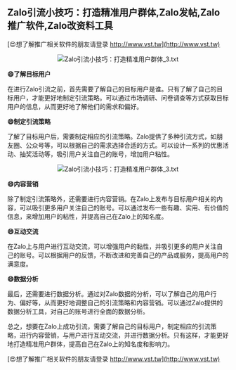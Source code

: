 ## **Zalo引流小技巧：打造精准用户群体,Zalo发帖,Zalo推广软件,Zalo改资料工具**

[😍想了解推广相关软件的朋友请登录 http://www.vst.tw](http://www.vst.tw)

 <center><img src="https://vst.tw/MP4/tuiguang/png/6.png" alt="Zalo引流小技巧：打造精准用户群体_3.txt"></center>

**😄了解目标用户**

在进行Zalo引流之前，首先需要了解自己的目标用户是谁。只有了解了自己的目标用户，才能更好地制定引流策略。可以通过市场调研、问卷调查等方式获取目标用户的信息，从而更好地了解他们的需求和偏好。

**😄制定引流策略**

了解了目标用户后，需要制定相应的引流策略。Zalo提供了多种引流方式，如朋友圈、公众号等，可以根据自己的需求选择合适的方式。可以设计一系列的优惠活动、抽奖活动等，吸引用户关注自己的账号，增加用户粘性。

 <center><img src="https://vst.tw/MP4/tuiguang/png/2.png" alt="Zalo引流小技巧：打造精准用户群体_3.txt"></center>

**😄内容营销**

除了制定引流策略外，还需要进行内容营销。在Zalo上发布与目标用户相关的内容，可以吸引更多用户关注自己的账号。可以通过发布一些有趣、实用、有价值的信息，来增加用户的粘性，并提高自己在Zalo上的知名度。

**😄互动交流**

在Zalo上与用户进行互动交流，可以增强用户的黏性，并吸引更多的用户关注自己的账号。可以根据用户的反馈，不断改进和完善自己的产品或服务，提高用户的满意度。

**😄数据分析**

最后，还需要进行数据分析。通过对Zalo数据的分析，可以了解自己的用户行为、偏好等，从而更好地调整自己的引流策略和内容营销。可以通过Zalo提供的数据分析工具，对自己的账号进行全面的数据分析。

总之，想要在Zalo上成功引流，需要了解自己的目标用户，制定相应的引流策略，进行内容营销，与用户进行互动交流，并进行数据分析。只有这样，才能更好地打造精准用户群体，提高自己在Zalo上的知名度和影响力。

[😍想了解推广相关软件的朋友请登录 http://www.vst.tw](http://www.vst.tw)



